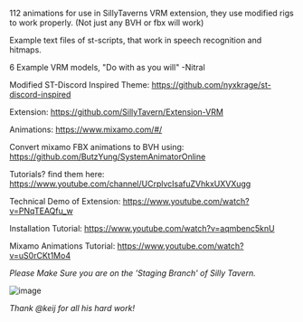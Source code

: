112 animations for use in SillyTaverns VRM extension, they use modified rigs to work properly. (Not just any BVH or fbx will work) 

Example text files of st-scripts, that work in speech recognition and hitmaps.

6 Example VRM models, "Do with as you will" -Nitral

Modified ST-Discord Inspired Theme: https://github.com/nyxkrage/st-discord-inspired

Extension: https://github.com/SillyTavern/Extension-VRM 

Animations: https://www.mixamo.com/#/

Convert mixamo FBX animations to BVH using: https://github.com/ButzYung/SystemAnimatorOnline 

Tutorials? find them here: https://www.youtube.com/channel/UCrplvcIsafuZVhkxUXVXugg

Technical Demo of Extension: https://www.youtube.com/watch?v=PNqTEAQfu_w

Installation Tutorial: https://www.youtube.com/watch?v=aqmbenc5knU

Mixamo Animations Tutorial: https://www.youtube.com/watch?v=uS0rCKt1Mo4

*Please Make Sure you are on the 'Staging Branch' of Silly Tavern.*

![image](https://github.com/test157t/VRM-Assets-Pack-For-Silly-Tavern/assets/111318644/45c8c74f-ffe6-48d0-a1ec-deef5c62844b)

*Thank @keij for all his hard work!*
